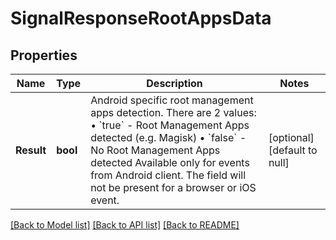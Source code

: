 # SignalResponseRootAppsData

## Properties
Name | Type | Description | Notes
------------ | ------------- | ------------- | -------------
**Result** | **bool** | Android specific root management apps detection. There are 2 values: • &#x60;true&#x60; - Root Management Apps detected (e.g. Magisk) • &#x60;false&#x60; - No Root Management Apps detected Available only for events from Android client. The field will not be present for a browser or iOS event.  | [optional] [default to null]

[[Back to Model list]](../README.md#documentation-for-models) [[Back to API list]](../README.md#documentation-for-api-endpoints) [[Back to README]](../README.md)

